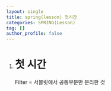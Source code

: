 ```yaml
---
layout: single
title: spring(lesson) 첫시간
categories: SPRING(Lesson)
tag: []
author_profile: false
---
```


1. # 첫 시간
   Filter = 서블릿에서 공통부분만 분리한 것